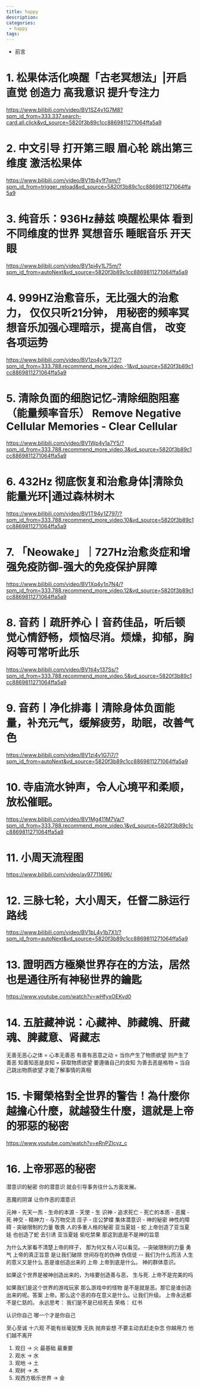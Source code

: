 ```yaml
---
title: happy
description:
categories:
 - happy
tags:
---
```


- 前言

# 1. 松果体活化唤醒「古老冥想法」|开启直觉 创造力 高我意识 提升专注力

https://www.bilibili.com/video/BV1SZ4y1G7M8?spm_id_from=333.337.search-card.all.click&vd_source=5820f3b89c1cc8869811271064ffa5a9

# 2. 中文引导 打开第三眼 眉心轮 跳出第三维度 激活松果体

https://www.bilibili.com/video/BV1tb4y1f7qm/?spm_id_from=trigger_reload&vd_source=5820f3b89c1cc8869811271064ffa5a9

# 3. 纯音乐：936Hz赫兹 唤醒松果体 看到不同维度的世界 冥想音乐 睡眠音乐 开天眼
https://www.bilibili.com/video/BV1pi4y1L75m/?spm_id_from=autoNext&vd_source=5820f3b89c1cc8869811271064ffa5a9

# 4. 999HZ治愈音乐，无比强大的治愈力， 仅仅只听21分钟， 用秘密的频率冥想音乐加强心理暗示，提高自信， 改变各项运势 
https://www.bilibili.com/video/BV1zo4y1k7T2/?spm_id_from=333.788.recommend_more_video.-1&vd_source=5820f3b89c1cc8869811271064ffa5a9

# 5.  清除负面的细胞记忆-清除细胞阻塞（能量频率音乐） Remove Negative Cellular Memories - Clear Cellular
https://www.bilibili.com/video/BV1Wp4y1a7Y5/?spm_id_from=333.788.recommend_more_video.3&vd_source=5820f3b89c1cc8869811271064ffa5a9

# 6. 432Hz 彻底恢复和治愈身体|清除负能量光环|通过森林树木
https://www.bilibili.com/video/BV1T94y1Z797/?spm_id_from=333.788.recommend_more_video.10&vd_source=5820f3b89c1cc8869811271064ffa5a9

# 7. 「Neowake」｜727Hz治愈炎症和增强免疫防御-强大的免疫保护屏障
https://www.bilibili.com/video/BV1Xq4y1n7N4/?spm_id_from=333.788.recommend_more_video.12&vd_source=5820f3b89c1cc8869811271064ffa5a9

# 8. 音药丨疏肝养心丨音药佳品，听后顿觉心情舒畅，烦恼尽消。烦燥，抑郁，胸闷等可常听此乐
https://www.bilibili.com/video/BV1ti4y137Ss/?spm_id_from=333.788.recommend_more_video.5&vd_source=5820f3b89c1cc8869811271064ffa5a9

# 9. 音药丨净化排毒丨清除身体负面能量，补充元气，缓解疲劳，助眠，改善气色
https://www.bilibili.com/video/BV1zi4y1G7i7/?spm_id_from=autoNext&vd_source=5820f3b89c1cc8869811271064ffa5a9

# 10. 寺庙流水钟声，令人心境平和柔顺，放松催眠。
https://www.bilibili.com/video/BV1Mg411M7Va/?spm_id_from=333.788.recommend_more_video.1&vd_source=5820f3b89c1cc8869811271064ffa5a9

# 11. 小周天流程图
https://www.bilibili.com/video/av97711696/

# 12. 三脉七轮，大小周天，任督二脉运行路线
https://www.bilibili.com/video/BV1bL4y1b7X1/?spm_id_from=autoNext&vd_source=5820f3b89c1cc8869811271064ffa5a9

# 13. 證明西方極樂世界存在的方法，居然也是通往所有神秘世界的鑰匙
https://www.youtube.com/watch?v=wHfyxOEKyd0

# 14. 五脏藏神说：心藏神、肺藏魄、肝藏魂、脾藏意、肾藏志

无善无恶心之体 = 心本无善恶
有善有恶意之动 = 当你产生了物质欲望 则产生了善恶
知善知恶是良知 = 获取物质欲望 要遵循自己的良知
为善去恶是格物 = 当自己跳出物质欲望 才能了解事情的真相

# 15. 卡爾榮格對全世界的警告！為什麼你越擔心什麼，就越發生什麼，這就是上帝的邪惡的秘密
https://www.youtube.com/watch?v=eRnPZIcvz_c

# 16. 上帝邪恶的秘密
潜意识的秘密 你的潜意识 就会引导事务往什么方面发展。

恶魔的阴谋 让你作恶的潜意识

元神 - 先天一炁 - 生命的本源 - 天使 - 生
识神 - 追求死亡 - 死亡的本质 - 恶魔 - 死
神交 - 精神力 - 与万物交流
庄子 - 庄公梦蝶
集体潜意识 - 神的秘密
神性的障碍 - 突破限制的力量 敬畏
人的多重人格的秘密
亚当夏娃 - 蛇 
上帝创造了亚当夏娃 也创造了蛇 去引诱 亚当夏娃 偷吃禁果 那这到底是不是神的旨意

为什么大家看不清楚上帝的样子， 那为何又有人可以看见。--突破限制的力量 勇气 
上帝的真正旨意 是让我们破除 世间存在的伪神 伪信徒 -- 
我们为什么而活 人生的意义又是什么
恶是谁创造出来的 上帝
上帝到底是什么。 神的群体意识。

如果这个世界是被神创造出来的，为啥要创造善与恶， 生与死. 上帝不是完美的吗

如果我们是这个世界的游戏玩家 那么游戏中的怪物 是不是就是恶。那它是谁创造出来的呢。答案 上帝。那么这个恶的存在意义是什么。让我们升级。
上帝永远都不是仁慈的。
永远思考： 我们是不是已经死去
荣格： 红书

认识你自己 哪一个才是你自己

至心至诚 十六观 不能有丝毫犹豫 无执 抛弃妄想 不要主动去赶走杂念 你越用力 他们越不离开 

1. 观日 -> 火 最基础 最重要
2. 观水 -> 水
3. 观地 -> 土
4. 观树 -> 木
5. 观西方极乐世界 -> 金